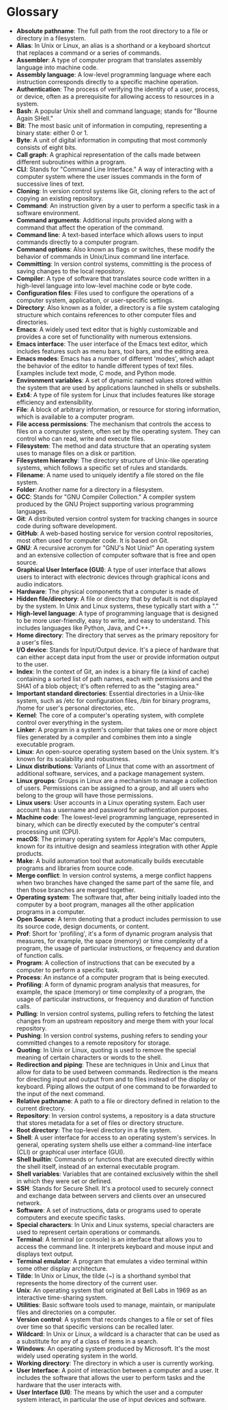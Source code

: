 # Glossary

* **Absolute pathname**: The full path from the root directory to a file or directory in a filesystem.
* **Alias**: In Unix or Linux, an alias is a shorthand or a keyboard shortcut that replaces a command or a series of commands.
* **Assembler**: A type of computer program that translates assembly language into machine code.
* **Assembly language**: A low-level programming language where each instruction corresponds directly to a specific machine operation.
* **Authentication**: The process of verifying the identity of a user, process, or device, often as a prerequisite for allowing access to resources in a system.
* **Bash**: A popular Unix shell and command language; stands for "Bourne Again SHell."
* **Bit**: The most basic unit of information in computing, representing a binary state: either 0 or 1.
* **Byte**: A unit of digital information in computing that most commonly consists of eight bits.
* **Call graph**: A graphical representation of the calls made between different subroutines within a program.
* **CLI**: Stands for "Command Line Interface." A way of interacting with a computer system where the user issues commands in the form of successive lines of text.
* **Cloning**: In version control systems like Git, cloning refers to the act of copying an existing repository.
* **Command**: An instruction given by a user to perform a specific task in a software environment.
* **Command arguments**: Additional inputs provided along with a command that affect the operation of the command.
* **Command line**: A text-based interface which allows users to input commands directly to a computer program.
* **Command options**: Also known as flags or switches, these modify the behavior of commands in Unix/Linux command line interface.
* **Committing**: In version control systems, committing is the process of saving changes to the local repository.
* **Compiler**: A type of software that translates source code written in a high-level language into low-level machine code or byte code.
* **Configuration files**: Files used to configure the operations of a computer system, application, or user-specific settings.
* **Directory**: Also known as a folder, a directory is a file system cataloging structure which contains references to other computer files and directories.
* **Emacs**: A widely used text editor that is highly customizable and provides a core set of functionality with numerous extensions.
* **Emacs interface**: The user interface of the Emacs text editor, which includes features such as menu bars, tool bars, and the editing area.
* **Emacs modes**: Emacs has a number of different 'modes', which adapt the behavior of the editor to handle different types of text files. Examples include text mode, C mode, and Python mode.
* **Environment variables**: A set of dynamic named values stored within the system that are used by applications launched in shells or subshells.
* **Ext4**: A type of file system for Linux that includes features like storage efficiency and extensibility.
* **File**: A block of arbitrary information, or resource for storing information, which is available to a computer program.
* **File access permissions**: The mechanism that controls the access to files on a computer system, often set by the operating system. They can control who can read, write and execute files.
* **Filesystem**: The method and data structure that an operating system uses to manage files on a disk or partition.
* **Filesystem hierarchy**: The directory structure of Unix-like operating systems, which follows a specific set of rules and standards.
* **Filename**: A name used to uniquely identify a file stored on the file system.
* **Folder**: Another name for a directory in a filesystem.
* **GCC**: Stands for "GNU Compiler Collection." A compiler system produced by the GNU Project supporting various programming languages.
* **Git**: A distributed version control system for tracking changes in source code during software development.
* **GitHub**: A web-based hosting service for version control repositories, most often used for computer code. It is based on Git.
* **GNU**: A recursive acronym for "GNU's Not Unix!" An operating system and an extensive collection of computer software that is free and open source.
* **Graphical User Interface (GUI)**: A type of user interface that allows users to interact with electronic devices through graphical icons and audio indicators.
* **Hardware**: The physical components that a computer is made of.
* **Hidden file/directory**: A file or directory that by default is not displayed by the system. In Unix and Linux systems, these typically start with a "."
* **High-level language**: A type of programming language that is designed to be more user-friendly, easy to write, and easy to understand. This includes languages like Python, Java, and C++.
* **Home directory**: The directory that serves as the primary repository for a user's files.
* **I/O device**: Stands for Input/Output device. It's a piece of hardware that can either accept data input from the user or provide information output to the user.
* **Index**: In the context of Git, an index is a binary file (a kind of cache) containing a sorted list of path names, each with permissions and the SHA1 of a blob object; it's often referred to as the "staging area."
* **Important standard directories**: Essential directories in a Unix-like system, such as /etc for configuration files, /bin for binary programs, /home for user's personal directories, etc.
* **Kernel**: The core of a computer's operating system, with complete control over everything in the system.
* **Linker**: A program in a system's compiler that takes one or more object files generated by a compiler and combines them into a single executable program.
* **Linux**: An open-source operating system based on the Unix system. It's known for its scalability and robustness.
* **Linux distributions**: Variants of Linux that come with an assortment of additional software, services, and a package management system.
* **Linux groups**: Groups in Linux are a mechanism to manage a collection of users. Permissions can be assigned to a group, and all users who belong to the group will have those permissions.
* **Linux users**: User accounts in a Linux operating system. Each user account has a username and password for authentication purposes.
* **Machine code**: The lowest-level programming language, represented in binary, which can be directly executed by the computer's central processing unit (CPU).
* **macOS**: The primary operating system for Apple's Mac computers, known for its intuitive design and seamless integration with other Apple products.
* **Make**: A build automation tool that automatically builds executable programs and libraries from source code.
* **Merge conflict**: In version control systems, a merge conflict happens when two branches have changed the same part of the same file, and then those branches are merged together.
* **Operating system**: The software that, after being initially loaded into the computer by a boot program, manages all the other application programs in a computer.
* **Open Source**: A term denoting that a product includes permission to use its source code, design documents, or content.
* **Prof**: Short for 'profiling', it's a form of dynamic program analysis that measures, for example, the space (memory) or time complexity of a program, the usage of particular instructions, or frequency and duration of function calls.
* **Program**: A collection of instructions that can be executed by a computer to perform a specific task.
* **Process**: An instance of a computer program that is being executed.
* **Profiling**: A form of dynamic program analysis that measures, for example, the space (memory) or time complexity of a program, the usage of particular instructions, or frequency and duration of function calls.
* **Pulling**: In version control systems, pulling refers to fetching the latest changes from an upstream repository and merge them with your local repository.
* **Pushing**: In version control systems, pushing refers to sending your committed changes to a remote repository for storage.
* **Quoting**: In Unix or Linux, quoting is used to remove the special meaning of certain characters or words to the shell.
* **Redirection and piping**: These are techniques in Unix and Linux that allow for data to be used between commands. Redirection is the means for directing input and output from and to files instead of the display or keyboard. Piping allows the output of one command to be forwarded to the input of the next command.
* **Relative pathname**: A path to a file or directory defined in relation to the current directory.
* **Repository**: In version control systems, a repository is a data structure that stores metadata for a set of files or directory structure.
* **Root directory**: The top-level directory in a file system.
* **Shell**: A user interface for access to an operating system's services. In general, operating system shells use either a command-line interface (CLI) or graphical user interface (GUI).
* **Shell builtin**: Commands or functions that are executed directly within the shell itself, instead of an external executable program.
* **Shell variables**: Variables that are contained exclusively within the shell in which they were set or defined.
* **SSH**: Stands for Secure Shell. It's a protocol used to securely connect and exchange data between servers and clients over an unsecured network.
* **Software**: A set of instructions, data or programs used to operate computers and execute specific tasks.
* **Special characters**: In Unix and Linux systems, special characters are used to represent certain operations or commands.
* **Terminal**: A terminal (or console) is an interface that allows you to access the command line. It interprets keyboard and mouse input and displays text output.
* **Terminal emulator**: A program that emulates a video terminal within some other display architecture.
* **Tilde**: In Unix or Linux, the tilde (\~) is a shorthand symbol that represents the home directory of the current user.
* **Unix**: An operating system that originated at Bell Labs in 1969 as an interactive time-sharing system.
* **Utilities**: Basic software tools used to manage, maintain, or manipulate files and directories on a computer.
* **Version control**: A system that records changes to a file or set of files over time so that specific versions can be recalled later.
* **Wildcard**: In Unix or Linux, a wildcard is a character that can be used as a substitute for any of a class of items in a search.
* **Windows**: An operating system produced by Microsoft. It's the most widely used operating system in the world.
* **Working directory**: The directory in which a user is currently working.
* **User Interface**: A point of interaction between a computer and a user. It includes the software that allows the user to perform tasks and the hardware that the user interacts with.
* **User Interface (UI)**: The means by which the user and a computer system interact, in particular the use of input devices and software.
